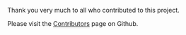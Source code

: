 Thank you very much to all who contributed to this project.

Please visit the [Contributors](https://github.com/arangamani/jenkins_api_client/graphs/contributors) page on Github.
